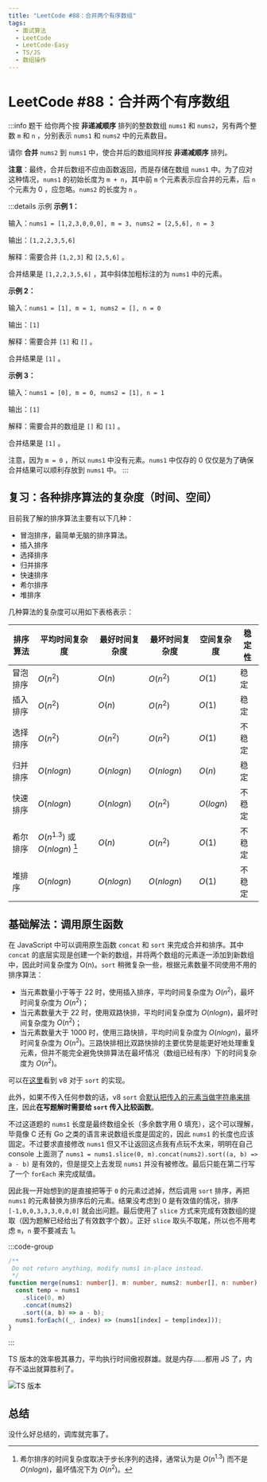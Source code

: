 ```yaml
---
title: "LeetCode #88：合并两个有序数组"
tags:
  - 面试算法
  - LeetCode
  - LeetCode-Easy
  - TS/JS
  - 数组操作
---
```


# LeetCode #88：合并两个有序数组

:::info 题干
给你两个按 **非递减顺序** 排列的整数数组 `nums1` 和 `nums2`，另有两个整数 `m` 和 `n` ，分别表示 `nums1` 和 `nums2` 中的元素数目。

请你 **合并** `nums2` 到 `nums1` 中，使合并后的数组同样按 **非递减顺序** 排列。

**注意**：最终，合并后数组不应由函数返回，而是存储在数组 `nums1` 中。为了应对这种情况，`nums1` 的初始长度为 `m + n`，其中前 `m` 个元素表示应合并的元素，后 `n` 个元素为 0 ，应忽略。`nums2` 的长度为 `n` 。

:::details 示例
**示例 1：**

输入：`nums1 = [1,2,3,0,0,0], m = 3, nums2 = [2,5,6], n = 3`

输出：`[1,2,2,3,5,6]`

解释：需要合并 `[1,2,3]` 和 `[2,5,6]` 。

合并结果是 `[1,2,2,3,5,6]` ，其中斜体加粗标注的为 `nums1` 中的元素。

**示例 2：**

输入：`nums1 = [1], m = 1, nums2 = [], n = 0`

输出：`[1]`

解释：需要合并 `[1]` 和 `[]` 。

合并结果是 `[1]` 。

**示例 3：**

输入：`nums1 = [0], m = 0, nums2 = [1], n = 1`

输出：`[1]`

解释：需要合并的数组是 `[]` 和 `[1]` 。

合并结果是 `[1]` 。

注意，因为 `m = 0` ，所以 `nums1` 中没有元素。`nums1` 中仅存的 0 仅仅是为了确保合并结果可以顺利存放到 `nums1` 中。
:::

## 复习：各种排序算法的复杂度（时间、空间）

目前我了解的排序算法主要有以下几种：

- 冒泡排序，最简单无脑的排序算法。
- 插入排序
- 选择排序
- 归并排序
- 快速排序
- 希尔排序
- 堆排序

几种算法的复杂度可以用如下表格表示：

| 排序算法 | 平均时间复杂度                  | 最好时间复杂度 | 最坏时间复杂度 | 空间复杂度 | 稳定性 |
| -------- | ------------------------------- | -------------- | -------------- | ---------- | ------ |
| 冒泡排序 | $O(n^2)$                        | $O(n)$         | $O(n^2)$       | $O(1)$     | 稳定   |
| 插入排序 | $O(n^2)$                        | $O(n)$         | $O(n^2)$       | $O(1)$     | 稳定   |
| 选择排序 | $O(n^2)$                        | $O(n^2)$       | $O(n^2)$       | $O(1)$     | 不稳定 |
| 归并排序 | $O(nlogn)$                      | $O(nlogn)$     | $O(nlogn)$     | $O(n)$     | 稳定   |
| 快速排序 | $O(nlogn)$                      | $O(nlogn)$     | $O(n^2)$       | $O(logn)$  | 不稳定 |
| 希尔排序 | $O(n^{1.3})$ 或 $O(nlogn)$ [^1] | $O(n)$         | $O(n^2)$       | $O(1)$     | 不稳定 |
| 堆排序   | $O(nlogn)$                      | $O(nlogn)$     | $O(nlogn)$     | $O(1)$     | 不稳定 |

[^1]: 希尔排序的时间复杂度取决于步长序列的选择，通常认为是 $O(n^{1.3})$ 而不是 $O(nlogn)$，最坏情况下为 $O(n^2)$。

## 基础解法：调用原生函数

在 JavaScript 中可以调用原生函数 `concat` 和 `sort` 来完成合并和排序。其中 `concat` 的底层实现是创建一个新的数组，并将两个数组的元素逐一添加到新数组中，因此时间复杂度为 O(n)。`sort` 稍微复杂一些，根据元素数量不同使用不用的排序算法：

- 当元素数量小于等于 22 时，使用插入排序，平均时间复杂度为 $O(n^2)$，最坏时间复杂度为 $O(n^2)$；
- 当元素数量大于 22 时，使用双路快排，平均时间复杂度为 $O(nlogn)$，最坏时间复杂度为 $O(n^2)$；
- 当元素数量大于 1000 时，使用三路快排，平均时间复杂度为 $O(nlogn)$，最坏时间复杂度为 $O(n^2)$。三路快排相比双路快排的主要优势是能更好地处理重复元素，但并不能完全避免快排算法在最坏情况（数组已经有序）下的时间复杂度为 $O(n^2)$。

可以在[这里](https://github.com/v8/v8/blob/0ac842e9b06df3478b63eec80e97c75fc6dcf952/test/mjsunit/array-sort.js#L346-L360)看到 v8 对于 `sort` 的实现。

此外，如果不传入任何参数的话，v8 `sort` 会[默认把传入的元素当做字符串来排序](https://github.com/v8/v8/blob/0ac842e9b06df3478b63eec80e97c75fc6dcf952/test/mjsunit/typedarray-growablesharedarraybuffer.js#L3572)，因此**在写题解时需要给 `sort` 传入比较函数**。

不过这道题的 `nums1` 长度是最终数组全长（多余数字用 0 填充），这个可以理解，毕竟像 C 还有 Go 之类的语言来说数组长度是固定的，因此 `nums1` 的长度也应该固定。不过要求直接修改 `nums1` 但又不让返回这点我有点玩不太来，明明在自己 console 上面测了 `nums1 = nums1.slice(0, m).concat(nums2).sort((a, b) => a - b)` 是有效的，但是提交上去发现 `nums1` 并没有被修改。最后只能在第二行写了一个 `forEach` 来完成赋值。

因此我一开始想到的是直接把等于 `0` 的元素过滤掉，然后调用 `sort` 排序，再把 `nums1` 的元素替换为排序后的元素。结果没考虑到 0 是有效值的情况，排序 `[-1,0,0,3,3,3,0,0,0]` 就会出问题。最后使用了 `slice` 方式来完成有效数组的提取（因为题解已经给出了有效数字个数）。正好 `slice` 取头不取尾，所以也不用考虑 `m`，`n` 要不要减去 1。

:::code-group

```ts [TypeScript]
/**
 Do not return anything, modify nums1 in-place instead.
 */
function merge(nums1: number[], m: number, nums2: number[], n: number): void {
  const temp = nums1
    .slice(0, m)
    .concat(nums2)
    .sort((a, b) => a - b);
  nums1.forEach((_, index) => (nums1[index] = temp[index]));
}
```

:::

TS 版本的效率极其暴力，平均执行时间傲视群雄。就是内存……都用 JS 了，内存不溢出就算胜利了。

![TS 版本](https://cdn.sa.net/2024/11/05/J1wt4prEfD2aMB8.png)

## 总结

没什么好总结的，调库就完事了。
